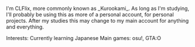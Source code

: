 I'm CLFlix, more commonly known as \_Kurookami\_. As long as I'm studying, I'll probably be using this as more of a personal account, for personal projects.
After my studies this may change to my main account for anything and everything.

Interests: Currently learning Japanese
Main games: osu!, GTA:O

<!---
CLFlix/CLFlix is a ✨ special ✨ repository because its `README.md` (this file) appears on your GitHub profile.
You can click the Preview link to take a look at your changes.
--->
